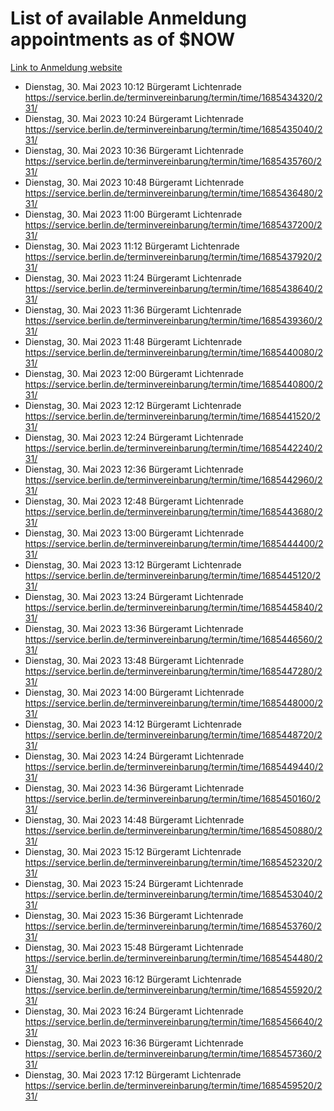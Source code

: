 # List of available Anmeldung appointments as of $NOW
[Link to Anmeldung website](https://service.berlin.de/terminvereinbarung/termin/tag.php?termin=1&anliegen[]=120686&dienstleisterlist=122210,122217,327316,122219,327312,122227,327314,122231,327346,122243,327348,122254,122252,329742,122260,329745,122262,329748,122271,327278,122273,327274,122277,327276,330436,122280,327294,122282,327290,122284,327292,122291,327270,122285,327266,122286,327264,122296,327268,150230,329760,122297,327286,122294,327284,122312,329763,122314,329775,122304,327330,122311,327334,122309,327332,317869,122281,327352,122279,329772,122283,122276,327324,122274,327326,122267,329766,122246,327318,122251,327320,122257,327322,122208,327298,122226,327300&herkunft=http%3A%2F%2Fservice.berlin.de%2Fdienstleistung%2F120686%2F)
- Dienstag, 30. Mai 2023 10:12 Bürgeramt Lichtenrade https://service.berlin.de/terminvereinbarung/termin/time/1685434320/231/
- Dienstag, 30. Mai 2023 10:24 Bürgeramt Lichtenrade https://service.berlin.de/terminvereinbarung/termin/time/1685435040/231/
- Dienstag, 30. Mai 2023 10:36 Bürgeramt Lichtenrade https://service.berlin.de/terminvereinbarung/termin/time/1685435760/231/
- Dienstag, 30. Mai 2023 10:48 Bürgeramt Lichtenrade https://service.berlin.de/terminvereinbarung/termin/time/1685436480/231/
- Dienstag, 30. Mai 2023 11:00 Bürgeramt Lichtenrade https://service.berlin.de/terminvereinbarung/termin/time/1685437200/231/
- Dienstag, 30. Mai 2023 11:12 Bürgeramt Lichtenrade https://service.berlin.de/terminvereinbarung/termin/time/1685437920/231/
- Dienstag, 30. Mai 2023 11:24 Bürgeramt Lichtenrade https://service.berlin.de/terminvereinbarung/termin/time/1685438640/231/
- Dienstag, 30. Mai 2023 11:36 Bürgeramt Lichtenrade https://service.berlin.de/terminvereinbarung/termin/time/1685439360/231/
- Dienstag, 30. Mai 2023 11:48 Bürgeramt Lichtenrade https://service.berlin.de/terminvereinbarung/termin/time/1685440080/231/
- Dienstag, 30. Mai 2023 12:00 Bürgeramt Lichtenrade https://service.berlin.de/terminvereinbarung/termin/time/1685440800/231/
- Dienstag, 30. Mai 2023 12:12 Bürgeramt Lichtenrade https://service.berlin.de/terminvereinbarung/termin/time/1685441520/231/
- Dienstag, 30. Mai 2023 12:24 Bürgeramt Lichtenrade https://service.berlin.de/terminvereinbarung/termin/time/1685442240/231/
- Dienstag, 30. Mai 2023 12:36 Bürgeramt Lichtenrade https://service.berlin.de/terminvereinbarung/termin/time/1685442960/231/
- Dienstag, 30. Mai 2023 12:48 Bürgeramt Lichtenrade https://service.berlin.de/terminvereinbarung/termin/time/1685443680/231/
- Dienstag, 30. Mai 2023 13:00 Bürgeramt Lichtenrade https://service.berlin.de/terminvereinbarung/termin/time/1685444400/231/
- Dienstag, 30. Mai 2023 13:12 Bürgeramt Lichtenrade https://service.berlin.de/terminvereinbarung/termin/time/1685445120/231/
- Dienstag, 30. Mai 2023 13:24 Bürgeramt Lichtenrade https://service.berlin.de/terminvereinbarung/termin/time/1685445840/231/
- Dienstag, 30. Mai 2023 13:36 Bürgeramt Lichtenrade https://service.berlin.de/terminvereinbarung/termin/time/1685446560/231/
- Dienstag, 30. Mai 2023 13:48 Bürgeramt Lichtenrade https://service.berlin.de/terminvereinbarung/termin/time/1685447280/231/
- Dienstag, 30. Mai 2023 14:00 Bürgeramt Lichtenrade https://service.berlin.de/terminvereinbarung/termin/time/1685448000/231/
- Dienstag, 30. Mai 2023 14:12 Bürgeramt Lichtenrade https://service.berlin.de/terminvereinbarung/termin/time/1685448720/231/
- Dienstag, 30. Mai 2023 14:24 Bürgeramt Lichtenrade https://service.berlin.de/terminvereinbarung/termin/time/1685449440/231/
- Dienstag, 30. Mai 2023 14:36 Bürgeramt Lichtenrade https://service.berlin.de/terminvereinbarung/termin/time/1685450160/231/
- Dienstag, 30. Mai 2023 14:48 Bürgeramt Lichtenrade https://service.berlin.de/terminvereinbarung/termin/time/1685450880/231/
- Dienstag, 30. Mai 2023 15:12 Bürgeramt Lichtenrade https://service.berlin.de/terminvereinbarung/termin/time/1685452320/231/
- Dienstag, 30. Mai 2023 15:24 Bürgeramt Lichtenrade https://service.berlin.de/terminvereinbarung/termin/time/1685453040/231/
- Dienstag, 30. Mai 2023 15:36 Bürgeramt Lichtenrade https://service.berlin.de/terminvereinbarung/termin/time/1685453760/231/
- Dienstag, 30. Mai 2023 15:48 Bürgeramt Lichtenrade https://service.berlin.de/terminvereinbarung/termin/time/1685454480/231/
- Dienstag, 30. Mai 2023 16:12 Bürgeramt Lichtenrade https://service.berlin.de/terminvereinbarung/termin/time/1685455920/231/
- Dienstag, 30. Mai 2023 16:24 Bürgeramt Lichtenrade https://service.berlin.de/terminvereinbarung/termin/time/1685456640/231/
- Dienstag, 30. Mai 2023 16:36 Bürgeramt Lichtenrade https://service.berlin.de/terminvereinbarung/termin/time/1685457360/231/
- Dienstag, 30. Mai 2023 17:12 Bürgeramt Lichtenrade https://service.berlin.de/terminvereinbarung/termin/time/1685459520/231/
